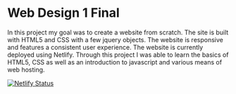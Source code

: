 # Web Design 1 Final
In this project my goal was to create a website from scratch. The site is built with HTML5 and CSS with a few jquery objects. The website is responsive and features a consistent user experience. The website is currently deployed using Netlify. Through this project I was able to learn the basics of HTML5, CSS as well as an introduction to javascript and various means of web hosting.

[![Netlify Status](https://api.netlify.com/api/v1/badges/d3537e5f-f41b-4778-bc0d-578b5a8fd428/deploy-status)](https://app.netlify.com/sites/dabblertoolkit/deploys)
